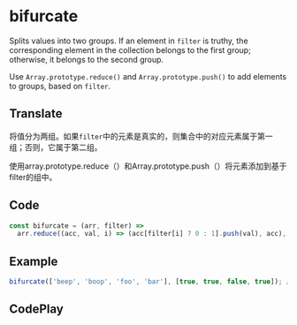 # bifurcate

Splits values into two groups. If an element in `filter` is truthy, the corresponding element in the collection belongs to the first group; otherwise, it belongs to the second group.

Use `Array.prototype.reduce()` and `Array.prototype.push()` to add elements to groups, based on `filter`.

## Translate

将值分为两组。如果`filter`中的元素是真实的，则集合中的对应元素属于第一组；否则，它属于第二组。

使用array.prototype.reduce（）和Array.prototype.push（）将元素添加到基于filter的组中。

## Code

```js
const bifurcate = (arr, filter) =>
  arr.reduce((acc, val, i) => (acc[filter[i] ? 0 : 1].push(val), acc), [[], []]);
```

## Example

```js
bifurcate(['beep', 'boop', 'foo', 'bar'], [true, true, false, true]); // [ ['beep', 'boop', 'bar'], ['foo'] ]
```

## CodePlay

<template>
  <code-play codeplay-id="" />
</template>
